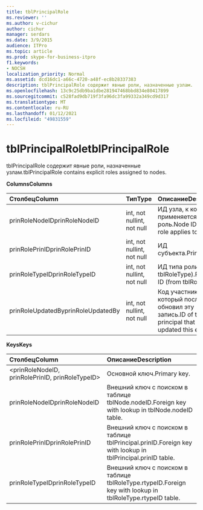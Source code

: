 ```yaml
---
title: tblPrincipalRole
ms.reviewer: ''
ms.author: v-cichur
author: cichur
manager: serdars
ms.date: 3/9/2015
audience: ITPro
ms.topic: article
ms.prod: skype-for-business-itpro
f1.keywords:
- NOCSH
localization_priority: Normal
ms.assetid: dcd16dc1-a66c-4720-a48f-ec8b28337383
description: tblPrincipalRole содержит явные роли, назначенные узлам.
ms.openlocfilehash: 13c9c25db9ba1dbe281947468bbd834e80417899
ms.sourcegitcommit: c528fad9db719f3fa96dc3fa99332a349cd9d317
ms.translationtype: MT
ms.contentlocale: ru-RU
ms.lasthandoff: 01/12/2021
ms.locfileid: "49831559"
---
```

# <a name="tblprincipalrole"></a><span data-ttu-id="f1f2b-103">tblPrincipalRole</span><span class="sxs-lookup"><span data-stu-id="f1f2b-103">tblPrincipalRole</span></span>
 
<span data-ttu-id="f1f2b-104">tblPrincipalRole содержит явные роли, назначенные узлам.</span><span class="sxs-lookup"><span data-stu-id="f1f2b-104">tblPrincipalRole contains explicit roles assigned to nodes.</span></span>
  
<span data-ttu-id="f1f2b-105">**Columns**</span><span class="sxs-lookup"><span data-stu-id="f1f2b-105">**Columns**</span></span>

|<span data-ttu-id="f1f2b-106">**Столбец**</span><span class="sxs-lookup"><span data-stu-id="f1f2b-106">**Column**</span></span>|<span data-ttu-id="f1f2b-107">**Тип**</span><span class="sxs-lookup"><span data-stu-id="f1f2b-107">**Type**</span></span>|<span data-ttu-id="f1f2b-108">**Описание**</span><span class="sxs-lookup"><span data-stu-id="f1f2b-108">**Description**</span></span>|
|:-----|:-----|:-----|
|<span data-ttu-id="f1f2b-109">prinRoleNodeID</span><span class="sxs-lookup"><span data-stu-id="f1f2b-109">prinRoleNodeID</span></span>  <br/> |<span data-ttu-id="f1f2b-110">int, not null</span><span class="sxs-lookup"><span data-stu-id="f1f2b-110">int, not null</span></span>  <br/> |<span data-ttu-id="f1f2b-111">ИД узла, к которому применяется роль.</span><span class="sxs-lookup"><span data-stu-id="f1f2b-111">Node ID that the role applies to.</span></span>  <br/> |
|<span data-ttu-id="f1f2b-112">prinRolePrinID</span><span class="sxs-lookup"><span data-stu-id="f1f2b-112">prinRolePrinID</span></span>  <br/> |<span data-ttu-id="f1f2b-113">int, not null</span><span class="sxs-lookup"><span data-stu-id="f1f2b-113">int, not null</span></span>  <br/> |<span data-ttu-id="f1f2b-114">ИД субъекта.</span><span class="sxs-lookup"><span data-stu-id="f1f2b-114">Principal ID.</span></span>  <br/> |
|<span data-ttu-id="f1f2b-115">prinRoleTypeID</span><span class="sxs-lookup"><span data-stu-id="f1f2b-115">prinRoleTypeID</span></span>  <br/> |<span data-ttu-id="f1f2b-116">int, not null</span><span class="sxs-lookup"><span data-stu-id="f1f2b-116">int, not null</span></span>  <br/> |<span data-ttu-id="f1f2b-117">ИД типа роли (из tblRoleType).</span><span class="sxs-lookup"><span data-stu-id="f1f2b-117">Role type ID (from tblRoleType).</span></span>  <br/> |
|<span data-ttu-id="f1f2b-118">prinRoleUpdatedBy</span><span class="sxs-lookup"><span data-stu-id="f1f2b-118">prinRoleUpdatedBy</span></span>  <br/> |<span data-ttu-id="f1f2b-119">int, not null</span><span class="sxs-lookup"><span data-stu-id="f1f2b-119">int, not null</span></span>  <br/> |<span data-ttu-id="f1f2b-120">Код участника, который последним обновил эту запись.</span><span class="sxs-lookup"><span data-stu-id="f1f2b-120">ID of the principal that last updated this entry.</span></span>  <br/> |
   
<span data-ttu-id="f1f2b-121">**Keys**</span><span class="sxs-lookup"><span data-stu-id="f1f2b-121">**Keys**</span></span>

|<span data-ttu-id="f1f2b-122">**Столбец**</span><span class="sxs-lookup"><span data-stu-id="f1f2b-122">**Column**</span></span>|<span data-ttu-id="f1f2b-123">**Описание**</span><span class="sxs-lookup"><span data-stu-id="f1f2b-123">**Description**</span></span>|
|:-----|:-----|
|\<prinRoleNodeID, prinRolePrinID, prinRoleTypeID\>  <br/> |<span data-ttu-id="f1f2b-124">Основной ключ.</span><span class="sxs-lookup"><span data-stu-id="f1f2b-124">Primary key.</span></span>  <br/> |
|<span data-ttu-id="f1f2b-125">prinRoleNodeID</span><span class="sxs-lookup"><span data-stu-id="f1f2b-125">prinRoleNodeID</span></span>  <br/> |<span data-ttu-id="f1f2b-126">Внешний ключ с поиском в таблице tblNode.nodeID.</span><span class="sxs-lookup"><span data-stu-id="f1f2b-126">Foreign key with lookup in tblNode.nodeID table.</span></span>  <br/> |
|<span data-ttu-id="f1f2b-127">prinRolePrinID</span><span class="sxs-lookup"><span data-stu-id="f1f2b-127">prinRolePrinID</span></span>  <br/> |<span data-ttu-id="f1f2b-128">Внешний ключ с поиском в таблице tblPrincipal.prinID.</span><span class="sxs-lookup"><span data-stu-id="f1f2b-128">Foreign key with lookup in tblPrincipal.prinID table.</span></span>  <br/> |
|<span data-ttu-id="f1f2b-129">prinRoleTypeID</span><span class="sxs-lookup"><span data-stu-id="f1f2b-129">prinRoleTypeID</span></span>  <br/> |<span data-ttu-id="f1f2b-130">Внешний ключ с поиском в таблице tblRoleType.rtypeID.</span><span class="sxs-lookup"><span data-stu-id="f1f2b-130">Foreign key with lookup in tblRoleType.rtypeID table.</span></span>  <br/> |
   


